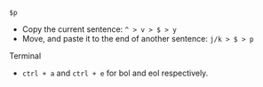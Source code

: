 `$p`
- Copy the current sentence: `^ > v > $ > y`
- Move, and paste it to the end of another sentence: `j/k > $ > p`

Terminal
- `ctrl + a` and `ctrl + e` for bol and eol respectively.
